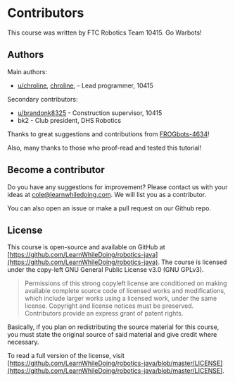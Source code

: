 # Contributors

This course was written by FTC Robotics Team 10415. Go Warbots!

## Authors

Main authors:

* [u/chroline](https://www.reddit.com/user/chroline),  [chroline](https://github.com/chroline),  - Lead programmer, 10415

Secondary contributors:

* [u/brandonk8325](https://www.reddit.com/user/brandonk8325) - Construction supervisor, 10415
* bk2 - Club president, DHS Robotics

Thanks to great suggestions and contributions from [FROGbots-4634](https://github.com/FROGbots-4634)!

Also, many thanks to those who proof-read and tested this tutorial!

## Become a contributor

Do you have any suggestions for improvement? Please contact us with your ideas at [cole@learnwhiledoing.com](mailto:cole@learnwhiledoing.com). We will list you as a contributor.

You can also open an issue or make a pull request on our Github repo.

## License

This course is open-source and available on GitHub at [https://github.com/LearnWhileDoing/robotics-java](https://github.com/LearnWhileDoing/robotics-java). The course is licensed under the copy-left GNU General Public License v3.0 \(GNU GPLv3\). 

> Permissions of this strong copyleft license are conditioned on making available complete source code of licensed works and modifications, which include larger works using a licensed work, under the same license. Copyright and license notices must be preserved. Contributors provide an express grant of patent rights.

Basically, if you plan on redistributing the source material for this course, you must state the original source of said material and give credit where necessary.

To read a full version of the license, visit [https://github.com/LearnWhileDoing/robotics-java/blob/master/LICENSE](https://github.com/LearnWhileDoing/robotics-java/blob/master/LICENSE).

